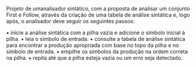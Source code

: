 Projeto de umanalisador sintático, com a proposta de analisar um conjunto First e Follow, através da criação de uma tabela de análise sintática e, logo após, o analisador deve seguir os seguintes passos:

▪ inicie a análise sintática com a pilha vazia e adicione o símbolo inicial à
pilha.
▪ leia o símbolo de entrada.
▪ consulte a tabela de análise sintática para encontrar a produção apropriada
com base no topo da pilha e no símbolo de entrada.
▪ empilhe os símbolos da produção na ordem correta na pilha.
▪ repita até que a pilha esteja vazia ou um erro seja detectado.
